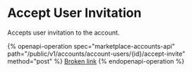 # Accept User Invitation

Accepts user invitation to the account.

{% openapi-operation spec="marketplace-accounts-api" path="/public/v1/accounts/account-users/{id}/accept-invite" method="post" %}
[Broken link](broken-reference)
{% endopenapi-operation %}
